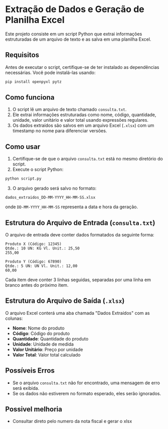 # Extração de Dados e Geração de Planilha Excel

Este projeto consiste em um script Python que extrai informações estruturadas de um arquivo de texto e as salva em uma planilha Excel.

## Requisitos

Antes de executar o script, certifique-se de ter instalado as dependências necessárias. Você pode instalá-las usando:

```bash
pip install openpyxl pytz
```

## Como funciona

1. O script lê um arquivo de texto chamado `consulta.txt`.
2. Ele extrai informações estruturadas como nome, código, quantidade, unidade, valor unitário e valor total usando expressões regulares.
3. Os dados extraídos são salvos em um arquivo Excel (`.xlsx`) com um timestamp no nome para diferenciar versões.

## Como usar

1. Certifique-se de que o arquivo `consulta.txt` está no mesmo diretório do script.
2. Execute o script Python:

```bash
python script.py
```

3. O arquivo gerado será salvo no formato:

```
dados_extraidos_DD-MM-YYYY_HH-MM-SS.xlsx
```

onde `DD-MM-YYYY_HH-MM-SS` representa a data e hora da geração.

## Estrutura do Arquivo de Entrada (`consulta.txt`)

O arquivo de entrada deve conter dados formatados da seguinte forma:

```
Produto X (Código: 12345)
Qtde.: 10 UN: KG Vl. Unit.: 25,50
255,00

Produto Y (Código: 67890)
Qtde.: 5 UN: UN Vl. Unit.: 12,00
60,00
```

Cada item deve conter 3 linhas seguidas, separadas por uma linha em branco antes do próximo item.

## Estrutura do Arquivo de Saída (`.xlsx`)

O arquivo Excel conterá uma aba chamada "Dados Extraídos" com as colunas:

- **Nome**: Nome do produto
- **Código**: Código do produto
- **Quantidade**: Quantidade do produto
- **Unidade**: Unidade de medida
- **Valor Unitário**: Preço por unidade
- **Valor Total**: Valor total calculado

## Possíveis Erros

- Se o arquivo `consulta.txt` não for encontrado, uma mensagem de erro será exibida.
- Se os dados não estiverem no formato esperado, eles serão ignorados.

## Possivel melhoria
- Consultar direto pelo numero da nota fiscal e gerar o xlsx
